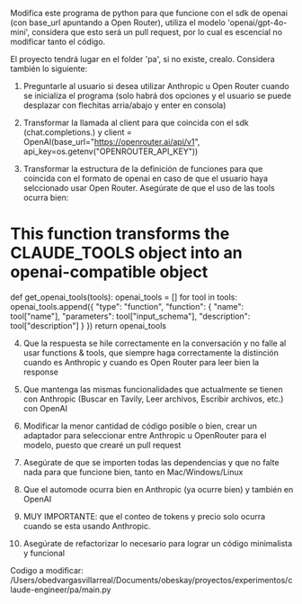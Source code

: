 Modifica este programa de python para que funcione con el sdk de openai (con base_url apuntando a Open Router), utiliza el modelo 'openai/gpt-4o-mini', considera que esto será un pull request, por lo cual es escencial no modificar tanto el código. 

El proyecto tendrá lugar en el folder 'pa', si no existe, crealo. Considera también lo siguiente:

1. Preguntarle al usuario si desea utilizar Anthropic u Open Router cuando se inicializa el programa (solo habrá dos opciones y el usuario se puede desplazar con flechitas arria/abajo y enter en consola)

2. Transformar la llamada al client para que coincida con el sdk (chat.completions.) y 
client = OpenAI(base_url="https://openrouter.ai/api/v1", api_key=os.getenv("OPENROUTER_API_KEY"))

3. Transformar la estructura de la definición de funciones para que coincida con el formato de openai en caso de que el usuario haya selccionado usar Open Router. Asegúrate de que el uso de las tools ocurra bien:

# This function transforms the CLAUDE_TOOLS object into an openai-compatible object
def get_openai_tools(tools):
    openai_tools = []
    for tool in tools:
        openai_tools.append({
            "type": "function",
            "function": {
                "name": tool["name"],
                "parameters": tool["input_schema"],
                "description": tool["description"]
            }
        })
    return openai_tools


4. Que la respuesta se hile correctamente en la conversación y no falle al usar functions & tools, que siempre haga correctamente la distinción cuando es Anthropic y cuando es Open Router para leer bien la response

5. Que mantenga las mismas funcionalidades que actualmente se tienen con Anthropic (Buscar en Tavily, Leer archivos, Escribir archivos, etc.) con OpenAI

6. Modificar la menor cantidad de código posible o bien, crear un adaptador para seleccionar entre Anthropic u OpenRouter para el modelo, puesto que crearé un pull request

7. Asegúrate de que se importen todas las dependencias y que no falte nada para que funcione bien, tanto en Mac/Windows/Linux

8. Que el automode ocurra bien en Anthropic (ya ocurre bien) y también en OpenAI

9. MUY IMPORTANTE: que el conteo de tokens y precio solo ocurra cuando se esta usando Anthropic.

10. Asegúrate de refactorizar lo necesario para lograr un código minimalista y funcional

Codigo a modificar:
/Users/obedvargasvillarreal/Documents/obeskay/proyectos/experimentos/claude-engineer/pa/main.py